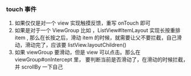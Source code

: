 ### touch 事件

1. 如果仅仅是对一个 view 实现触摸反馈，重写 onTouch 即可
2. 如果是对于一个 ViewGroup 比如 ，ListView#ItemLayout 实现长按重排 item ,
那么在长按之后，滑动 item 的时候，就需要让父不要拦截，自己滑动，滑动完了，应该要 listView.layoutChildren()
3. 如果 viewGroup 要滑动，但是 view 可以点击。那么在 viewGroup#onIntercept 里，
要判断当前是否滑动了，在滑动的时候拦截，并 scrollBy 一下自己

